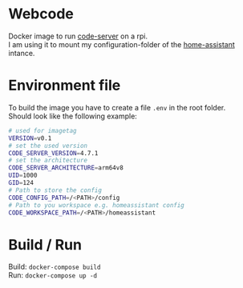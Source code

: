 # Webcode
Docker image to run [code-server](https://github.com/linuxserver/docker-code-server) on a rpi.  
I am using it to mount my configuration-folder of the [home-assistant](https://www.home-assistant.io/) intance.
  
# Environment file

To build the image you have to create a file `.env` in the root folder.  
Should look like the following example: 

```bash
# used for imagetag
VERSION=v0.1
# set the used version
CODE_SERVER_VERSION=4.7.1
# set the architecture
CODE_SERVER_ARCHITECTURE=arm64v8
UID=1000
GID=124
# Path to store the config
CODE_CONFIG_PATH=/<PATH>/config
# Path to you workspace e.g. homeassistant config
CODE_WORKSPACE_PATH=/<PATH>/homeassistant
```

# Build / Run
Build: `docker-compose build`  
Run: `docker-compose up -d`  